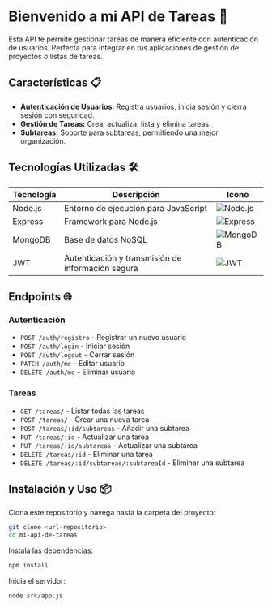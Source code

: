 # Bienvenido a mi API de Tareas 🚀

Esta API te permite gestionar tareas de manera eficiente con autenticación de usuarios. Perfecta para integrar en tus aplicaciones de gestión de proyectos o listas de tareas.

## Características 📋

- **Autenticación de Usuarios:** Registra usuarios, inicia sesión y cierra sesión con seguridad.
- **Gestión de Tareas:** Crea, actualiza, lista y elimina tareas.
- **Subtareas:** Soporte para subtareas, permitiendo una mejor organización.

## Tecnologías Utilizadas 🛠️

| Tecnología | Descripción                                       | Icono                                                        |
|------------|---------------------------------------------------|--------------------------------------------------------------|
| Node.js    | Entorno de ejecución para JavaScript              | ![Node.js](https://img.shields.io/badge/-Node.js-339933?style=flat-square&logo=Node.js&logoColor=white) |
| Express    | Framework para Node.js                            | ![Express](https://img.shields.io/badge/-Express-000000?style=flat-square&logo=Express&logoColor=white) |
| MongoDB    | Base de datos NoSQL                               | ![MongoDB](https://img.shields.io/badge/-MongoDB-47A248?style=flat-square&logo=MongoDB&logoColor=white) |
| JWT        | Autenticación y transmisión de información segura | ![JWT](https://img.shields.io/badge/-JWT-000000?style=flat-square&logo=JSONWebTokens&logoColor=white) |

## Endpoints 🌐

### Autenticación

- `POST /auth/registro` - Registrar un nuevo usuario
- `POST /auth/login` - Iniciar sesión
- `POST /auth/logout` - Cerrar sesión
- `PATCH /auth/me` - Editar usuario
- `DELETE /auth/me` - Eliminar usuario

### Tareas

- `GET /tareas/` - Listar todas las tareas
- `POST /tareas/` - Crear una nueva tarea
- `POST /tareas/:id/subtareas` - Añadir una subtarea
- `PUT /tareas/:id` - Actualizar una tarea
- `PUT /tareas/:id/subtareas` - Actualizar una subtarea
- `DELETE /tareas/:id` - Eliminar una tarea
- `DELETE /tareas/:id/subtareas/:subtareaId` - Eliminar una subtarea

## Instalación y Uso 📦

Clona este repositorio y navega hasta la carpeta del proyecto:

```bash
git clone <url-repositorio>
cd mi-api-de-tareas
```

Instala las dependencias:

```bash
npm install
```

Inicia el servidor:

```bash
node src/app.js
```